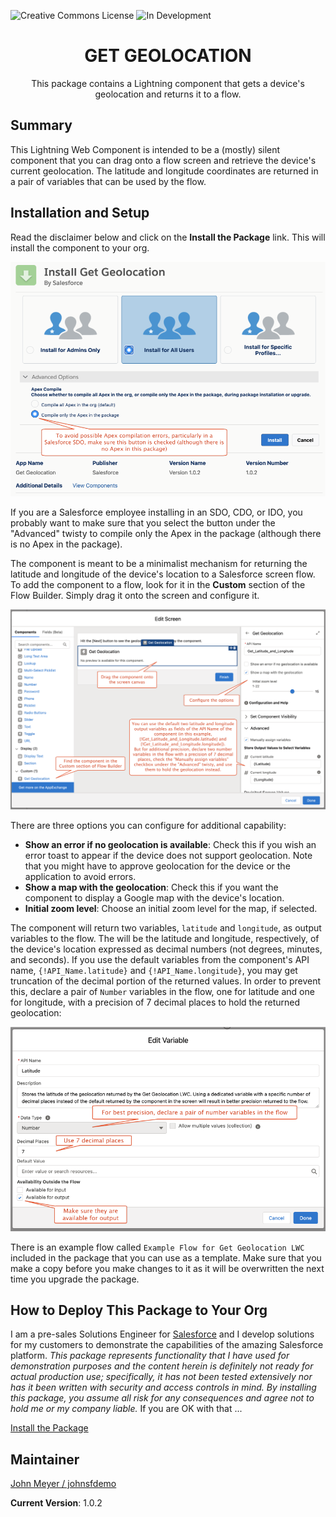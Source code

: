 ![Creative Commons License](https://img.shields.io/badge/license-Creative%20Commons-success) ![In Development](https://img.shields.io/badge/status-Released-success)

<h1 align="center">GET GEOLOCATION</h1>
<p align="center">
This package contains a Lightning component that gets a device's geolocation and returns it to a flow.
</p>

## Summary

This Lightning Web Component is intended to be a (mostly) silent component that you can drag onto a flow screen and retrieve the device's current geolocation. The latitude and longitude coordinates are returned in a pair of variables that can be used by the flow.

## Installation and Setup

Read the disclaimer below and click on the **Install the Package** link. This will install the component to your org.

![Installation](/images/Installation.png)

If you are a Salesforce employee installing in an SDO, CDO, or IDO, you probably want to make sure that you select the button under the "Advanced" twisty to compile only the Apex in the package (although there is no Apex in the package).

The component is meant to be a minimalist mechanism for returning the latitude and longitude of the device's location to a Salesforce screen flow. To add the component to a flow, look for it in the **Custom** section of the Flow Builder. Simply drag it onto the screen and configure it.

![Installation and Setup](/images/GeolocationFlowComponent.png)

There are three options you can configure for additional capability:

- **Show an error if no geolocation is available**: Check this if you wish an error toast to appear if the device does not support geolocation. Note that you might have to approve geolocation for the device or the application to avoid errors.
- **Show a map with the geolocation**: Check this if you want the component to display a Google map with the device's location.
- **Initial zoom level**: Choose an initial zoom level for the map, if selected.

The component will return two variables, `latitude` and `longitude`, as output variables to the flow. The will be the latitude and longitude, respectively, of the device's location expressed as decimal numbers (not degrees, minutes, and seconds).  If you use the default variables from the component's API name, `{!API_Name.latitude}` and `{!API_Name.longitude}`, you may get truncation of the decimal portion of the returned values. In order to prevent this, declare a pair of `Number` variables in the flow, one for latitude and one for longitude, with a precision of 7 decimal places to hold the returned geolocation:

![Variables](/images/Variables.png)

There is an example flow called `Example Flow for Get Geolocation LWC` included in the package that you can use as a template. Make sure that you make a copy before you make changes to it as it will be overwritten the next time you upgrade the package.

## How to Deploy This Package to Your Org

I am a pre-sales Solutions Engineer for [Salesforce](https://www.salesforce.com) and I develop solutions for my customers to demonstrate the capabilities of the amazing Salesforce platform. _This package represents functionality that I have used for demonstration purposes and the content herein is definitely not ready for actual production use; specifically, it has not been tested extensively nor has it been written with security and access controls in mind. By installing this package, you assume all risk for any consequences and agree not to hold me or my company liable._ If you are OK with that ...

[Install the Package](https://login.salesforce.com/packaging/installPackage.apexp?p0=04t2E000003od1IQAQ)

## Maintainer

[John Meyer / johnsfdemo](https://github.com/johnsfdemo)

**Current Version**: 1.0.2
